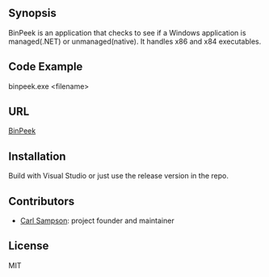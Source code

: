 ## Synopsis

BinPeek is an application that checks to see if a Windows application is managed(.NET) or unmanaged(native).  It handles x86 and x84 executables.

## Code Example

binpeek.exe &lt;filename&gt;

## URL

[BinPeek](https://www.github.com/sampsonc/BinPeek)

## Installation

Build with Visual Studio or just use the release version in the repo.

## Contributors

- [Carl Sampson](https://www.chs.us): project founder and maintainer

## License

MIT